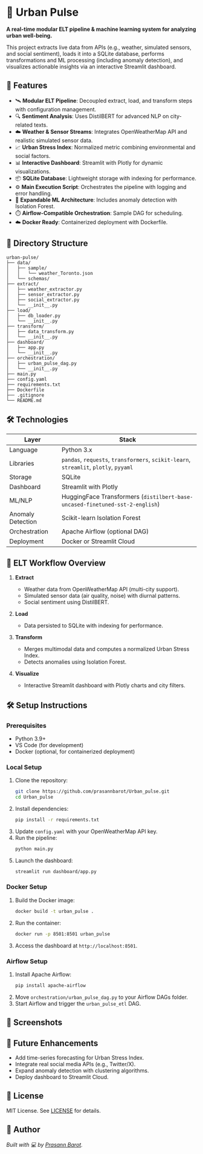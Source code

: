 # 🌆 Urban Pulse

**A real-time modular ELT pipeline & machine learning system for analyzing urban well-being.**

This project extracts live data from APIs (e.g., weather, simulated sensors, and social sentiment), loads it into a SQLite database, performs transformations and ML processing (including anomaly detection), and visualizes actionable insights via an interactive Streamlit dashboard.

## 🚀 Features

- 🛰️ **Modular ELT Pipeline**: Decoupled extract, load, and transform steps with configuration management.
- 🔍 **Sentiment Analysis**: Uses DistilBERT for advanced NLP on city-related texts.
- ☁️ **Weather & Sensor Streams**: Integrates OpenWeatherMap API and realistic simulated sensor data.
- 📈 **Urban Stress Index**: Normalized metric combining environmental and social factors.
- 📊 **Interactive Dashboard**: Streamlit with Plotly for dynamic visualizations.
- 📦 **SQLite Database**: Lightweight storage with indexing for performance.
- ⚙️ **Main Execution Script**: Orchestrates the pipeline with logging and error handling.
- 🧠 **Expandable ML Architecture**: Includes anomaly detection with Isolation Forest.
- ⏱️ **Airflow-Compatible Orchestration**: Sample DAG for scheduling.
- ☁️ **Docker Ready**: Containerized deployment with Dockerfile.

## 📂 Directory Structure

```
urban-pulse/
├── data/
│   ├── sample/
│   │   └── weather_Toronto.json
│   └── schemas/
├── extract/
│   ├── weather_extractor.py
│   ├── sensor_extractor.py
│   ├── social_extractor.py
│   └── __init__.py
├── load/
│   ├── db_loader.py
│   └── __init__.py
├── transform/
│   ├── data_transform.py
│   └── __init__.py
├── dashboard/
│   ├── app.py
│   └── __init__.py
├── orchestration/
│   ├── urban_pulse_dag.py
│   └── __init__.py
├── main.py
├── config.yaml
├── requirements.txt
├── Dockerfile
├── .gitignore
└── README.md
```

## 🛠️ Technologies

| Layer             | Stack                                                                |
|-------------------|----------------------------------------------------------------------|
| Language          | Python 3.x                                                           |
| Libraries         | `pandas`, `requests`, `transformers`, `scikit-learn`, `streamlit`, `plotly`, `pyyaml` |
| Storage           | SQLite                                                               |
| Dashboard         | Streamlit with Plotly                                                |
| ML/NLP            | HuggingFace Transformers (`distilbert-base-uncased-finetuned-sst-2-english`) |
| Anomaly Detection | Scikit-learn Isolation Forest                                         |
| Orchestration     | Apache Airflow (optional DAG)                                        |
| Deployment        | Docker or Streamlit Cloud                                            |

## 🔁 ELT Workflow Overview

1. **Extract**  
   - Weather data from OpenWeatherMap API (multi-city support).  
   - Simulated sensor data (air quality, noise) with diurnal patterns.  
   - Social sentiment using DistilBERT.  

2. **Load**  
   - Data persisted to SQLite with indexing for performance.  

3. **Transform**  
   - Merges multimodal data and computes a normalized Urban Stress Index.  
   - Detects anomalies using Isolation Forest.  

4. **Visualize**  
   - Interactive Streamlit dashboard with Plotly charts and city filters.

## 🛠️ Setup Instructions

### Prerequisites
- Python 3.9+
- VS Code (for development)
- Docker (optional, for containerized deployment)

### Local Setup
1. Clone the repository:
   ```bash
   git clone https://github.com/prasannbarot/Urban_pulse.git
   cd Urban_pulse
   ```
2. Install dependencies:
   ```bash
   pip install -r requirements.txt
   ```
3. Update `config.yaml` with your OpenWeatherMap API key.
4. Run the pipeline:
   ```bash
   python main.py
   ```
5. Launch the dashboard:
   ```bash
   streamlit run dashboard/app.py
   ```

### Docker Setup
1. Build the Docker image:
   ```bash
   docker build -t urban_pulse .
   ```
2. Run the container:
   ```bash
   docker run -p 8501:8501 urban_pulse
   ```
3. Access the dashboard at `http://localhost:8501`.

### Airflow Setup
1. Install Apache Airflow:
   ```bash
   pip install apache-airflow
   ```
2. Move `orchestration/urban_pulse_dag.py` to your Airflow DAGs folder.
3. Start Airflow and trigger the `urban_pulse_etl` DAG.

## 📸 Screenshots


## 🚀 Future Enhancements
- Add time-series forecasting for Urban Stress Index.
- Integrate real social media APIs (e.g., Twitter/X).
- Expand anomaly detection with clustering algorithms.
- Deploy dashboard to Streamlit Cloud.

## 📜 License
MIT License. See [LICENSE](LICENSE.txt) for details.

## 👤 Author
*Built with 💻 by [Prasann Barot](https://linkedin.com/in/prasannbarot).*
